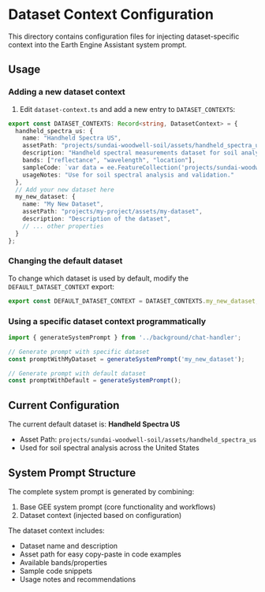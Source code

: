 # Dataset Context Configuration

This directory contains configuration files for injecting dataset-specific context into the Earth Engine Assistant system prompt.

## Usage

### Adding a new dataset context

1. Edit `dataset-context.ts` and add a new entry to `DATASET_CONTEXTS`:

```typescript
export const DATASET_CONTEXTS: Record<string, DatasetContext> = {
  handheld_spectra_us: {
    name: "Handheld Spectra US",
    assetPath: "projects/sundai-woodwell-soil/assets/handheld_spectra_us",
    description: "Handheld spectral measurements dataset for soil analysis",
    bands: ["reflectance", "wavelength", "location"],
    sampleCode: `var data = ee.FeatureCollection('projects/sundai-woodwell-soil/assets/handheld_spectra_us');`,
    usageNotes: "Use for soil spectral analysis and validation."
  },
  // Add your new dataset here
  my_new_dataset: {
    name: "My New Dataset",
    assetPath: "projects/my-project/assets/my-dataset",
    description: "Description of the dataset",
    // ... other properties
  }
};
```

### Changing the default dataset

To change which dataset is used by default, modify the `DEFAULT_DATASET_CONTEXT` export:

```typescript
export const DEFAULT_DATASET_CONTEXT = DATASET_CONTEXTS.my_new_dataset;
```

### Using a specific dataset context programmatically

```typescript
import { generateSystemPrompt } from '../background/chat-handler';

// Generate prompt with specific dataset
const promptWithMyDataset = generateSystemPrompt('my_new_dataset');

// Generate prompt with default dataset
const promptWithDefault = generateSystemPrompt();
```

## Current Configuration

The current default dataset is: **Handheld Spectra US**
- Asset Path: `projects/sundai-woodwell-soil/assets/handheld_spectra_us`
- Used for soil spectral analysis across the United States

## System Prompt Structure

The complete system prompt is generated by combining:
1. Base GEE system prompt (core functionality and workflows)
2. Dataset context (injected based on configuration)

The dataset context includes:
- Dataset name and description
- Asset path for easy copy-paste in code examples
- Available bands/properties
- Sample code snippets
- Usage notes and recommendations